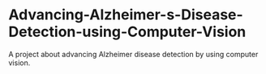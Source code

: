 # Advancing-Alzheimer-s-Disease-Detection-using-Computer-Vision
A project about advancing Alzheimer disease detection by using computer vision.

